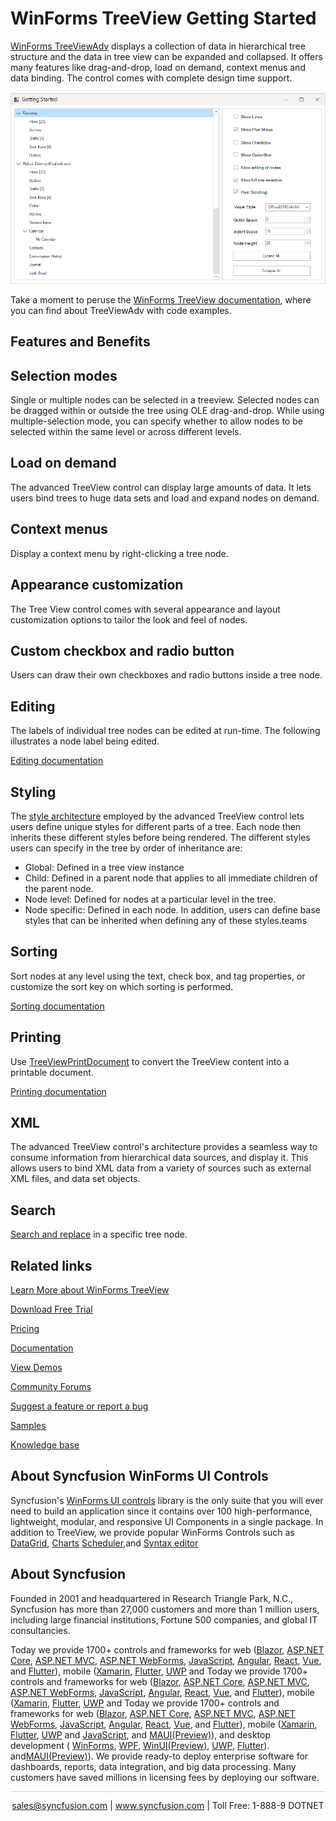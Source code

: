# WinForms TreeView Getting Started
[WinForms TreeViewAdv](https://www.syncfusion.com/winforms-ui-controls/treeview?utm_source=github&utm_medium=listing&utm_campaign=winforms-treeview-github-samples) displays a collection of data in hierarchical tree structure and the data in tree view can be expanded and collapsed. It offers many features like drag-and-drop, load on demand, context menus and data binding. The control comes with complete design time support.

![TreeView Getting Started](Image/TreeView_GettingStarted.png)

Take a moment to peruse the [WinForms TreeView documentation]( https://help.syncfusion.com/windowsforms/treeview/overview), where you can find about TreeViewAdv with code examples.

## Features and Benefits

## Selection modes
Single or multiple nodes can be selected in a treeview. Selected nodes can be dragged within or outside the tree using OLE drag-and-drop. While using multiple-selection mode, you can specify whether to allow nodes to be selected within the same level or across different levels.

## Load on demand
The advanced TreeView control can display large amounts of data. It lets users bind trees to huge data sets and load and expand nodes on demand.

## Context menus
Display a context menu by right-clicking a tree node.

## Appearance customization
The Tree View control comes with several appearance and layout customization options to tailor the look and feel of nodes.

## Custom checkbox and radio button

Users can draw their own checkboxes and radio buttons inside a tree node.

## Editing
The labels of individual tree nodes can be edited at run-time. The following illustrates a node label being edited.

[Editing documentation](https://help.syncfusion.com/windowsforms/treeview/editing?utm_source=github&utm_medium=listing&utm_campaign=winforms-treeview-github-samples)

## Styling
The [style architecture](https://help.syncfusion.com/windowsforms/treeview/styles-architecture?utm_source=github&utm_medium=listing&utm_campaign=winforms-treeview-github-samples) employed by the advanced TreeView control lets users define unique styles for different parts of a tree. Each node then inherits these different styles before being rendered. The different styles users can specify in the tree by order of inheritance are:
- Global: Defined in a tree view instance
- Child: Defined in a parent node that applies to all immediate children of the parent node.
- Node level: Defined for nodes at a particular level in the tree.
- Node specific: Defined in each node.
In addition, users can define base styles that can be inherited when defining any of these styles.teams

## Sorting
Sort nodes at any level using the text, check box, and tag properties, or customize the sort key on which sorting is performed.

[Sorting documentation](https://help.syncfusion.com/windowsforms/treeview/sorting?utm_source=github&utm_medium=listing&utm_campaign=winforms-treeview-github-samples)

## Printing
Use [TreeViewPrintDocument](https://help.syncfusion.com/cr/windowsforms/Syncfusion.Windows.Forms.Tools.TreeViewPrintDocument.html?utm_source=github&utm_medium=listing&utm_campaign=winforms-treeview-github-samples) to convert the TreeView content into a printable document.

[Printing documentation](https://help.syncfusion.com/windowsforms/treeview/printing?utm_source=github&utm_medium=listing&utm_campaign=winforms-treeview-github-samples)

## XML
The advanced TreeView control's architecture provides a seamless way to consume information from hierarchical data sources, and display it. This allows users to bind XML data from a variety of sources such as external XML files, and data set objects.

## Search
[Search and replace](https://help.syncfusion.com/windowsforms/treeview/find-and-replace?utm_source=github&utm_medium=listing&utm_campaign=winforms-treeview-github-samples) in a specific tree node.

## Related links
[Learn More about WinForms TreeView](https://www.syncfusion.com/winforms-ui-controls/treeview?utm_source=github&utm_medium=listing&utm_campaign=winforms-treeview-github-samples)

[Download Free Trial](https://www.syncfusion.com/downloads/windowsforms?utm_source=github&utm_medium=listing&utm_campaign=winforms-treeview-github-samples)

[Pricing](https://www.syncfusion.com/sales/products/windowsforms?utm_source=github&utm_medium=listing&utm_campaign=winforms-treeview-github-samples)

[Documentation](https://help.syncfusion.com/windowsforms/treeview/getting-started?utm_source=github&utm_medium=listing&utm_campaign=winforms-treeview-github-samples)

[View Demos](https://github.com/syncfusion/winforms-demos/tree/master/treeview?utm_source=github&utm_medium=listing&utm_campaign=winforms-treeview-github-samples)

[Community Forums](https://www.syncfusion.com/forums/windowsforms?utm_source=github&utm_medium=listing&utm_campaign=winforms-treeview-github-samples)

[Suggest a feature or report a bug](https://www.syncfusion.com/feedback/winforms?utm_source=github&utm_medium=listing&utm_campaign=winforms-treeview-github-samples)

[Samples](https://github.com/syncfusion/winforms-demos/tree/master/treeview.Windows/Samples?utm_source=github&utm_medium=listing&utm_campaign=winforms-treeview-github-samples)

[Knowledge base](https://www.syncfusion.com/kb/windowsforms?utm_source=github&utm_medium=listing&utm_campaign=winforms-treeview-github-samples)

## About Syncfusion WinForms UI Controls
Syncfusion's [WinForms UI controls](https://www.syncfusion.com/winforms-ui-controls?utm_source=github&utm_medium=listing&utm_campaign=winforms-treeview-github-samples) library is the only suite that you will ever need to build an application since it contains over 100 high-performance, lightweight, modular, and responsive UI Components in a single package. In addition to TreeView, we provide popular WinForms Controls such as [DataGrid](https://www.syncfusion.com/winforms-ui-controls/datagrid?utm_source=github&utm_medium=listing&utm_campaign=winforms-treeview-github-samples), [Charts](https://www.syncfusion.com/WinForms-ui-controls/chart?utm_source=github&utm_medium=listing&utm_campaign=winforms-treeview-github-samples) [Scheduler](https://www.syncfusion.com/winforms-ui-controls/scheduler?utm_source=github&utm_medium=listing&utm_campaign=winforms-treeview-github-samples),and [Syntax editor](https://www.syncfusion.com/winforms-ui-controls/syntax-editor?utm_source=github&utm_medium=listing&utm_campaign=winforms-treeview-github-samples)

## About Syncfusion

Founded in 2001 and headquartered in Research Triangle Park, N.C., Syncfusion has more than 27,000 customers and more than 1 million users, including large financial institutions, Fortune 500 companies, and global IT consultancies.
 
Today we provide 1700+ controls and frameworks for web ([Blazor](https://www.syncfusion.com/blazor-components?utm_source=github&utm_medium=listing&utm_campaign=winforms-treeview-github-samples), [ASP.NET Core](https://www.syncfusion.com/aspnet-core-ui-controls?utm_source=github&utm_medium=listing&utm_campaign=winforms-treeview-github-samples), [ASP.NET MVC](https://www.syncfusion.com/aspnet-mvc-ui-controls?utm_source=github&utm_medium=listing&utm_campaign=winforms-treeview-github-samples), [ASP.NET WebForms](https://www.syncfusion.com/jquery/aspnet-web-forms-ui-controls?utm_source=github&utm_medium=listing&utm_campaign=winforms-treeview-github-samples), [JavaScript](https://www.syncfusion.com/javascript-ui-controls?utm_source=github&utm_medium=listing&utm_campaign=winforms-treeview-github-samples), [Angular](https://www.syncfusion.com/angular-ui-components?utm_source=github&utm_medium=listing&utm_campaign=winforms-treeview-github-samples), [React](https://www.syncfusion.com/react-ui-components?utm_source=github&utm_medium=listing&utm_campaign=winforms--github-samples), [Vue](https://www.syncfusion.com/vue-ui-components?utm_source=github&utm_medium=listing&utm_campaign=winforms-treeview-github-samples), and [Flutter](https://www.syncfusion.com/flutter-widgets?utm_source=github&utm_medium=listing&utm_campaign=winforms-treeview-github-samples)), mobile ([Xamarin](https://www.syncfusion.com/xamarin-ui-controls?utm_source=github&utm_medium=listing&utm_campaign=winforms-treeview-github-samples), [Flutter](https://www.syncfusion.com/flutter-widgets?utm_source=github&utm_medium=listing&utm_campaign=winforms-treeview-github-samples), [UWP](https://www.syncfusion.com/uwp-ui-controls?utm_source=github&utm_medium=listing&utm_campaign=winforms-treeview-github-samples) and 
Today we provide 1700+ controls and frameworks for web ([Blazor](https://www.syncfusion.com/blazor-components?utm_source=github&utm_medium=listing&utm_campaign=winforms-treeview-github-samples), [ASP.NET Core](https://www.syncfusion.com/aspnet-core-ui-controls?utm_source=github&utm_medium=listing&utm_campaign=winforms-treeview-github-samples), [ASP.NET MVC](https://www.syncfusion.com/aspnet-mvc-ui-controls?utm_source=github&utm_medium=listing&utm_campaign=winforms-treeview-github-samples), [ASP.NET WebForms](https://www.syncfusion.com/jquery/aspnet-web-forms-ui-controls?utm_source=github&utm_medium=listing&utm_campaign=winforms-treeview-github-samples), [JavaScript](https://www.syncfusion.com/javascript-ui-controls?utm_source=github&utm_medium=listing&utm_campaign=winforms-treeview-github-samples), [Angular](https://www.syncfusion.com/angular-ui-components?utm_source=github&utm_medium=listing&utm_campaign=winforms-treeview-github-samples), [React](https://www.syncfusion.com/react-ui-components?utm_source=github&utm_medium=listing&utm_campaign=winforms-github-samples), [Vue](https://www.syncfusion.com/vue-ui-components?utm_source=github&utm_medium=listing&utm_campaign=winforms-treeview-github-samples), and [Flutter](https://www.syncfusion.com/flutter-widgets?utm_source=github&utm_medium=listing&utm_campaign=winforms-treeview-github-samples)), mobile ([Xamarin](https://www.syncfusion.com/xamarin-ui-controls?utm_source=github&utm_medium=listing&utm_campaign=winforms-treeview-github-samples), [Flutter](https://www.syncfusion.com/flutter-widgets?utm_source=github&utm_medium=listing&utm_campaign=winforms-treeview-github-samples), [UWP](https://www.syncfusion.com/uwp-ui-controls?utm_source=github&utm_medium=listing&utm_campaign=winforms-treeview-github-samples) and 
Today we provide 1700+ controls and frameworks for web ([Blazor](https://www.syncfusion.com/blazor-components?utm_source=github&utm_medium=listing&utm_campaign=winforms-treeview-github-samples), [ASP.NET Core](https://www.syncfusion.com/aspnet-core-ui-controls?utm_source=github&utm_medium=listing&utm_campaign=winforms-treeview-github-samples), [ASP.NET MVC](https://www.syncfusion.com/aspnet-mvc-ui-controls?utm_source=github&utm_medium=listing&utm_campaign=winforms-treeview-github-samples), [ASP.NET WebForms](https://www.syncfusion.com/jquery/aspnet-web-forms-ui-controls?utm_source=github&utm_medium=listing&utm_campaign=winforms-treeview-github-samples), [JavaScript](https://www.syncfusion.com/javascript-ui-controls?utm_source=github&utm_medium=listing&utm_campaign=winforms-treeview-github-samples), [Angular](https://www.syncfusion.com/angular-ui-components?utm_source=github&utm_medium=listing&utm_campaign=winforms-treeview-github-samples), [React](https://www.syncfusion.com/react-ui-components?utm_source=github&utm_medium=listing&utm_campaign=winforms-treeview-github-samples), [Vue](https://www.syncfusion.com/vue-ui-components?utm_source=github&utm_medium=listing&utm_campaign=winforms-treeview-github-samples), and [Flutter](https://www.syncfusion.com/flutter-widgets?utm_source=github&utm_medium=listing&utm_campaign=winforms-treeview-github-samples)), mobile ([Xamarin](https://www.syncfusion.com/xamarin-ui-controls?utm_source=github&utm_medium=listing&utm_campaign=winforms-treeview-github-samples), [Flutter](https://www.syncfusion.com/flutter-widgets?utm_source=github&utm_medium=listing&utm_campaign=winforms-treeview-github-samples), [UWP](https://www.syncfusion.com/uwp-ui-controls?utm_source=github&utm_medium=listing&utm_campaign=winforms-treeview-github-samples) and 
[JavaScript](https://www.syncfusion.com/javascript-ui-controls?utm_source=github&utm_medium=listing&utm_campaign=winforms-treeview-github-samples), and [MAUI(Preview)](https://www.syncfusion.com/maui-controls?utm_source=github&utm_medium=listing&utm_campaign=winforms-treeview-github-samples)), and desktop development ( [WinForms](https://www.syncfusion.com/winforms-ui-controls?utm_source=github&utm_medium=listing&utm_campaign=winforms-treeview-github-samples), [WPF](https://www.syncfusion.com/wpf-ui-controls?utm_source=github&utm_medium=listing&utm_campaign=winforms-treeview-github-samples), [WinUI(Preview)](https://www.syncfusion.com/winui-controls?utm_source=github&utm_medium=listing&utm_campaign=winforms-treeview-github-samples), [UWP](https://www.syncfusion.com/uwp-ui-controls?utm_source=github&utm_medium=listing&utm_campaign=winforms-treeview-github-samples), [Flutter](https://www.syncfusion.com/flutter-widgets?utm_source=github&utm_medium=listing&utm_campaign=winforms-treeview-github-samples)). and[MAUI(Preview)](https://www.syncfusion.com/maui-controls?utm_source=github&utm_medium=listing&utm_campaign=winforms-treeview-github-samples)). We provide ready-to deploy enterprise software for dashboards, reports, data integration, and big data processing. Many customers have saved millions in licensing fees by deploying our software.

<hr style="height:0.3px;border:none;color:lightgrey;background-color:lightgrey;" />

<p align="center">
  <a href="mailto:sales@syncfusion.com?Subject=Syncfusion WinForms Treeview - GitHub" target="_top">sales@syncfusion.com</a>   | <a href="https://www.syncfusion.com?utm_source=github&utm_medium=listing&utm_campaign=winforms-treeview-github-samples">www.syncfusion.com</a>  | Toll Free: 1-888-9 DOTNET <br>
</p>
